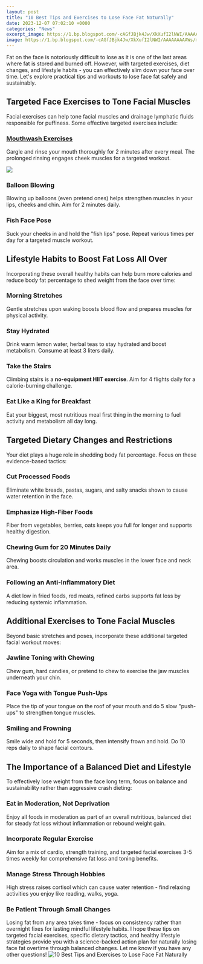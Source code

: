 ```yaml
---
layout: post
title: "10 Best Tips and Exercises to Lose Face Fat Naturally"
date: 2023-12-07 07:02:10 +0000
categories: "News"
excerpt_image: https://1.bp.blogspot.com/-cAGfJBjk4Jw/XkXufI2lNWI/AAAAAAAAAWs/m3kSvOMo0x01R8-co7bQ_dXXYQewBxL3wCLcBGAsYHQ/s1600/7-proven-exercises-to-lose-face-fat-in-2-days-50.jpg
image: https://1.bp.blogspot.com/-cAGfJBjk4Jw/XkXufI2lNWI/AAAAAAAAAWs/m3kSvOMo0x01R8-co7bQ_dXXYQewBxL3wCLcBGAsYHQ/s1600/7-proven-exercises-to-lose-face-fat-in-2-days-50.jpg
---
```


Fat on the face is notoriously difficult to lose as it is one of the last areas where fat is stored and burned off. However, with targeted exercises, diet changes, and lifestyle habits - you can effectively slim down your face over time. Let's explore practical tips and workouts to lose face fat safely and sustainably. 
## Targeted Face Exercises to Tone Facial Muscles
Facial exercises can help tone facial muscles and drainage lymphatic fluids responsible for puffiness. Some effective targeted exercises include:
### [Mouthwash Exercises](https://store.fi.io.vn/womens-custom-proud-football-grandma-number-60-personalized-women-v-neck-t-shirt/women&)
Gargle and rinse your mouth thoroughly for 2 minutes after every meal. The prolonged rinsing engages cheek muscles for a targeted workout. 

![](https://i.pinimg.com/originals/6d/05/1c/6d051c0bd4fc7d63121bda2a0b435cdb.jpg)
### **Balloon Blowing** 
Blowing up balloons (even pretend ones) helps strengthen muscles in your lips, cheeks and chin. Aim for 2 minutes daily.
### **Fish Face Pose**
Suck your cheeks in and hold the "fish lips" pose. Repeat various times per day for a targeted muscle workout.
## Lifestyle Habits to Boost Fat Loss All Over
Incorporating these overall healthy habits can help burn more calories and reduce body fat percentage to shed weight from the face over time:
### **Morning Stretches**
Gentle stretches upon waking boosts blood flow and prepares muscles for physical activity. 
### **Stay Hydrated**
Drink warm lemon water, herbal teas to stay hydrated and boost metabolism. Consume at least 3 liters daily.  
### **Take the Stairs** 
Climbing stairs is a **no-equipment HIIT exercise**. Aim for 4 flights daily for a calorie-burning challenge.
### **Eat Like a King for Breakfast**
Eat your biggest, most nutritious meal first thing in the morning to fuel activity and metabolism all day long. 
## Targeted Dietary Changes and Restrictions
Your diet plays a huge role in shedding body fat percentage. Focus on these evidence-based tactics:
### **Cut Processed Foods**
Eliminate white breads, pastas, sugars, and salty snacks shown to cause water retention in the face. 
### **Emphasize High-Fiber Foods**
Fiber from vegetables, berries, oats keeps you full for longer and supports healthy digestion. 
### **Chewing Gum for 20 Minutes Daily** 
Chewing boosts circulation and works muscles in the lower face and neck area.
### **Following an Anti-Inflammatory Diet**
A diet low in fried foods, red meats, refined carbs supports fat loss by reducing systemic inflammation. 
## Additional Exercises to Tone Facial Muscles
Beyond basic stretches and poses, incorporate these additional targeted facial workout moves:
### **Jawline Toning with Chewing**
Chew gum, hard candies, or pretend to chew to exercise the jaw muscles underneath your chin.
### **Face Yoga with Tongue Push-Ups** 
Place the tip of your tongue on the roof of your mouth and do 5 slow "push-ups" to strengthen tongue muscles. 
### **Smiling and Frowning** 
Smile wide and hold for 5 seconds, then intensify frown and hold. Do 10 reps daily to shape facial contours.
## The Importance of a Balanced Diet and Lifestyle 
To effectively lose weight from the face long term, focus on balance and sustainability rather than aggressive crash dieting:
### **Eat in Moderation, Not Deprivation**  
Enjoy all foods in moderation as part of an overall nutritious, balanced diet for steady fat loss without inflammation or rebound weight gain. 
### **Incorporate Regular Exercise**
Aim for a mix of cardio, strength training, and targeted facial exercises 3-5 times weekly for comprehensive fat loss and toning benefits. 
### **Manage Stress Through Hobbies**
High stress raises cortisol which can cause water retention - find relaxing activities you enjoy like reading, walks, yoga.
### **Be Patient Through Small Changes**
Losing fat from any area takes time - focus on consistency rather than overnight fixes for lasting mindful lifestyle habits.
I hope these tips on targeted facial exercises, specific dietary tactics, and healthy lifestyle strategies provide you with a science-backed action plan for naturally losing face fat overtime through balanced changes. Let me know if you have any other questions!
![10 Best Tips and Exercises to Lose Face Fat Naturally](https://1.bp.blogspot.com/-cAGfJBjk4Jw/XkXufI2lNWI/AAAAAAAAAWs/m3kSvOMo0x01R8-co7bQ_dXXYQewBxL3wCLcBGAsYHQ/s1600/7-proven-exercises-to-lose-face-fat-in-2-days-50.jpg)
